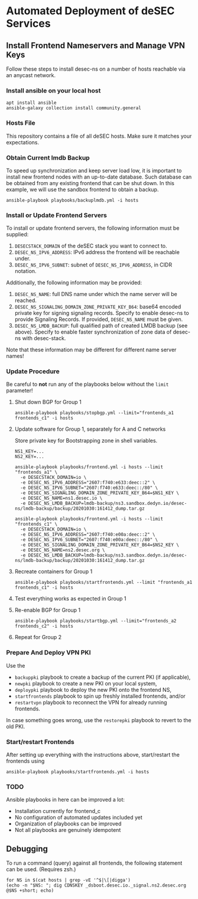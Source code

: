 # Automated Deployment of deSEC Services

## Install Frontend Nameservers and Manage VPN Keys

Follow these steps to install desec-ns on a number of hosts reachable via an anycast network.

### Install ansible on your local host

```
apt install ansible
ansible-galaxy collection install community.general
```

### Hosts File

This repository contains a file of all deSEC hosts. Make sure it matches your expectations.


### Obtain Current lmdb Backup

To speed up synchronization and keep server load low, it is important to install new frontend nodes with an up-to-date
database. Such database can be obtained from any existing frontend that can be shut down. In this example,
we will use the sandbox frontend to obtain a backup.

```shell script
ansible-playbook playbooks/backuplmdb.yml -i hosts
```

### Install or Update Frontend Servers

To install or update frontend servers, the following information must be supplied:

1. `DESECSTACK_DOMAIN` of the deSEC stack you want to connect to.
1. `DESEC_NS_IPV6_ADDRESS`: IPv6 address the frontend will be reachable under.
1. `DESEC_NS_IPV6_SUBNET`: subnet of `DESEC_NS_IPV6_ADDRESS`, in CIDR notation.

Additionally, the following information may be provided:

1. `DESEC_NS_NAME`: full DNS name under which the name server will be reached.
1. `DESEC_NS_SIGNALING_DOMAIN_ZONE_PRIVATE_KEY_B64`: base64 encoded private key for signing signaling records.
    Specify to enable desec-ns to provide Signaling Records. If provided, `DESEC_NS_NAME` must be given.
1. `DESEC_NS_LMDB_BACKUP`: full qualified path of created LMDB backup (see above). Specify to enable faster
    synchronization of zone data of desec-ns with desec-stack.

Note that these information may be different for different name server names!

### Update Procedure

Be careful to **not** run any of the playbooks below without the `limit` parameter!

1. Shut down BGP for Group 1

    ```shell script
    ansible-playbook playbooks/stopbgp.yml --limit="frontends_a1 frontends_c1" -i hosts
    ```

1. Update software for Group 1, separately for A and C networks

    Store private key for Bootstrapping zone in shell variables.

    ```shell script
    NS1_KEY=...
    NS2_KEY=...
    ```

    ```shell script
    ansible-playbook playbooks/frontend.yml -i hosts --limit "frontends_a1" \
      -e DESECSTACK_DOMAIN=io \
      -e DESEC_NS_IPV6_ADDRESS="2607:f740:e633:deec::2" \
      -e DESEC_NS_IPV6_SUBNET="2607:f740:e633:deec::/80" \
      -e DESEC_NS_SIGNALING_DOMAIN_ZONE_PRIVATE_KEY_B64=$NS1_KEY \
      -e DESEC_NS_NAME=ns1.desec.io \
      -e DESEC_NS_LMDB_BACKUP=lmdb-backup/ns3.sandbox.dedyn.io/desec-ns/lmdb-backup/backup/20201030:161412_dump.tar.gz
    ```

    ```shell script
    ansible-playbook playbooks/frontend.yml -i hosts --limit "frontends_c1" \
      -e DESECSTACK_DOMAIN=io \
      -e DESEC_NS_IPV6_ADDRESS="2607:f740:e00a:deec::2" \
      -e DESEC_NS_IPV6_SUBNET="2607:f740:e00a:deec::/80" \
      -e DESEC_NS_SIGNALING_DOMAIN_ZONE_PRIVATE_KEY_B64=$NS2_KEY \
      -e DESEC_NS_NAME=ns2.desec.org \
      -e DESEC_NS_LMDB_BACKUP=lmdb-backup/ns3.sandbox.dedyn.io/desec-ns/lmdb-backup/backup/20201030:161412_dump.tar.gz
    ```

1. Recreate containers for Group 1

    ```shell script
    ansible-playbook playbooks/startfrontends.yml --limit "frontends_a1 frontends_c1" -i hosts
    ```

1. Test everything works as expected in Group 1
1. Re-enable BGP for Group 1

    ```shell script
    ansible-playbook playbooks/startbgp.yml --limit="frontends_a2 frontends_c2" -i hosts
    ```
    
1. Repeat for Group 2

### Prepare And Deploy VPN PKI

Use the 

- `backuppki` playbook to create a backup of the current PKI (if applicable),
- `newpki` playbook to create a new PKI on your local system,
- `deploypki` playbook to deploy the new PKI onto the frontend NS, 
- `startfrontends` playbook to spin up freshly installed frontends, and/or
- `restartvpn` playbook to reconnect the VPN for already running frontends.

In case something goes wrong, use the `restorepki` playbook to revert to the old PKI.


### Start/restart Frontends

After setting up everything with the instructions above, start/restart the frontends using

```shell script
ansible-playbook playbooks/startfrontends.yml -i hosts
```

### TODO

Ansible playbooks in here can be improved a lot:

- Installation currently for frontend_c
- No configuration of automated updates included yet
- Organization of playbooks can be improved
- Not all playbooks are genuinely idempotent


## Debugging

To run a command (query) against all frontends, the following statement can be used. (Requires zsh.)

```
for NS in $(cat hosts | grep -vE '^$|\[|digga')
(echo -n "$NS: "; dig CDNSKEY _dsboot.desec.io._signal.ns2.desec.org @$NS +short; echo)
```
